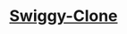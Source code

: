 # [Swiggy-Clone](https://akashkmt.github.io/swiggy-web-app-clone/)



<!-- {
    "name": "swiggy-clone",
    "version": "1.0.0",
    "description": "",
    "main": "index.js",
    "scripts": {
        "test": "echo \"Error: no test specified\" && exit 1"
    },
    "repository": {
        "type": "git",
        "url": "git+https://github.com/Jasmine-Shaikh/Swiggy-Clone.git"
    },
    "author": "",
    "license": "ISC",
    "bugs": {
        "url": "https://github.com/Jasmine-Shaikh/Swiggy-Clone/issues"
    },
    "homepage": "https://github.com/Jasmine-Shaikh/Swiggy-Clone#readme"
} -->
